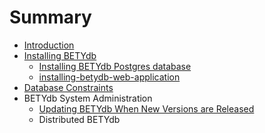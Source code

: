 # Summary

* [Introduction](README.md)
* [Installing BETYdb](installing_betydb.md)
   * [Installing BETYdb Postgres database](installing_betydb_postgres_database.md)
   * [installing-betydb-web-application](installing-betydb-web-application.md)
* [Database Constraints](database_constraints.md)
* BETYdb System Administration
   * [Updating BETYdb When New Versions are Released](updating_betydb_when_new_versions_are_released.md)
   * Distributed BETYdb

